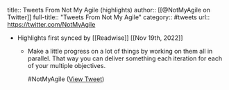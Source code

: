 title:: Tweets From Not My Agile (highlights)
author:: [[@NotMyAgile on Twitter]]
full-title:: "Tweets From Not My Agile"
category:: #tweets
url:: https://twitter.com/NotMyAgile

- Highlights first synced by [[Readwise]] [[Nov 19th, 2022]]
	- Make a little progress on a lot of things by working on them all in parallel. That way you can deliver something each iteration for each of your multiple objectives.
	  
	   #NotMyAgile ([View Tweet](https://twitter.com/NotMyAgile/status/1590347729661792256))